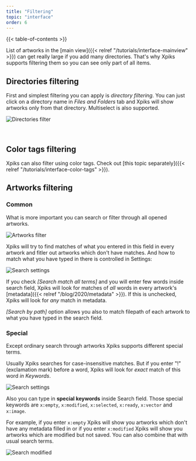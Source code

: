 ```yaml
---
title: "Filtering"
topic: "interface"
order: 6
---
```


{{< table-of-contents >}}

List of artworks in the [main view]({{< relref "/tutorials/interface-mainview" >}}) can get really large if you add many directories. That's why Xpiks supports filtering them so you can see only part of all items.

## Directories filtering

First and simplest filtering you can apply is _directory filtering_. You can just click on a directory name in _Files and Folders_ tab and Xpiks will show artworks only from that directory. Multiselect is also supported.

![Directories filter](/images/posts/2018/xpiks-15-overview/directories-filter.gif)

&nbsp;

## Color tags filtering

Xpiks can also filter using color tags. Check out [this topic separately]({{< relref "/tutorials/interface-color-tags" >}}).

## Artworks filtering

### Common

What is more important you can search or filter through all opened artworks.

![Artworks filter](/images/tutorials/interface/filter-whereis.gif)

Xpiks will try to find matches of what you entered in this field in every artwork and fitler out artworks which don't have matches. And how to match what you have typed in there is controlled in Settings:

![Search settings](/images/tutorials/interface/settings-search.png)

If you check _[Search match all terms]_ and you will enter few words inside search field, Xpiks will look for matches of *all* words in every artwork's [metadata]({{< relref "/blog/2020/metadata" >}}). If this is unchecked, Xpiks will look for *any* match in metadata.

_[Search by path]_ option allows you also to match filepath of each artwork to what you have typed in the search field.

### Special

Except ordinary search through artworks Xpiks supports different special terms.

Usually Xpiks searches for case-insensitive matches. But if you enter "!" (exclamation mark) before a word, Xpiks will look for *exact* match of this word _in Keywords_.

![Search settings](/images/tutorials/interface/exact-search.gif)

Also you can type in **special keywords** inside Search field. Those special keywords are `x:empty`, `x:modified`, `x:selected`, `x:ready`, `x:vector` and `x:image`.

For example, if you enter `x:empty` Xpiks will show you artworks which don't have any metadata filled in or if you enter `x:modified` Xpiks will show you artworks which are modified but not saved. You can also combine that with usual search terms.

![Search modified](/images/tutorials/interface/search-xmodified.gif)
